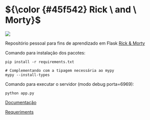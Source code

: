 # ${\color {#45f542} Rick \ and \ Morty}$  
<img src="https://m.media-amazon.com/images/S/pv-target-images/f4517e863d25bbd8f2f7fdb1bd004cec8353ccd900d2bff2bd3ba33b662fc522._SX1080_FMjpg_.jpg" />

Repositório pessoal para fins de aprendizado em Flask
[Rick & Morty](https://rick-e-morty.onrender.com)


Comando para instalação dos pacotes:
```
pip install -r requirements.txt

# Complementando com a tipagem necessária ao mypy
mypy --install-types

```

Comando para executar o servidor (modo debug porta=6969):
```
python app.py

```

[Documentação](https://github.com/AleDevir/rick_e_morty/blob/main/docs/documentacao.md)

[Requeriments](https://github.com/AleDevir/rick_e_morty/blob/main/requirements.txt)

